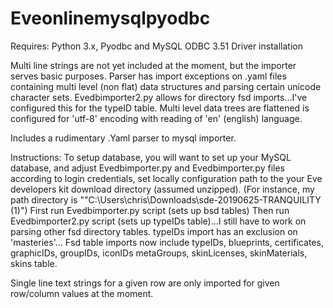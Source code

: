 # Eveonlinemysqlpyodbc

Requires:
Python 3.x, Pyodbc and MySQL ODBC 3.51 Driver installation

Multi line strings are not yet included at the moment, but the importer serves basic purposes.
Parser has import exceptions on .yaml files containing multi level (non flat) data structures
and parsing certain unicode character sets.
Evedbimporter2.py allows for directory fsd imports...I've configured this for the typeID table.  Multi level data trees are flattened is configured for 'utf-8' encoding with reading of 'en' (english) language.   

Includes a rudimentary .Yaml parser to mysql importer. 

Instructions:
To setup database, you will want to set up your MySQL database, and adjust Evedbimporter.py and Evedbimporter.py files according to login credentials, set locally configuration path to the your Eve developers kit download directory (assumed unzipped).  (For instance, my path directory is ""C:\\Users\\chris\\Downloads\\sde-20190625-TRANQUILITY (1)")
First run Evedbimporter.py script (sets up bsd tables)
Then run Evedbimporter2.py script (sets up typeIDs table)...I still have to work on parsing other fsd directory tables.  typeIDs import has an exclusion on 'masteries'...
Fsd table imports now include typeIDs, blueprints, certificates, graphicIDs, groupIDs, iconIDs metaGroups, skinLicenses, 
skinMaterials, skins table.  

Single line text strings for a given row are only imported for given row/column values at the moment. 
